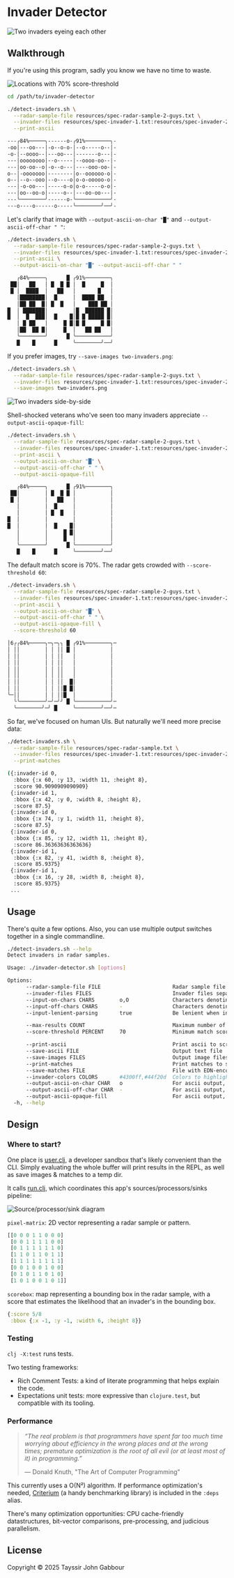 # Invader Detector

<img src="./doc/images/invaders-sneak-peek.png" alt="Two invaders eyeing each other">

## Walkthrough

If you're using this program, sadly you know we have no time to waste.

![Locations with 70% score-threshold](doc/images/spec-locations-threshold-70.png)

```sh
cd /path/to/invader-detector

./detect-invaders.sh \
  --radar-sample-file resources/spec-radar-sample-2-guys.txt \
  --invader-files resources/spec-invader-1.txt:resources/spec-invader-2.txt \
  --print-ascii

---╭84%─────╮------o-╭91%────────╮-
-oo│---oo---│-o--o-o-│--o-----o--│-
-o-│--oooo--│---oo---│-------o---│-
---│oooooooo│--o-----│--oooo-oo--│-
---│oo-oo--o│-o--o---│----ooo-oo-│-
o--│-ooooooo│--------│o--oooooo-o│-
o--│--o--ooo│--o----o│o-o-ooooo-o│-
---│-o-oo---│-----o-o│o-o-----o-o│-
---│oo--oo-o│-----o--│---oo-oo---│-
---╰────────╯------o-╰───────────╯-
---o----o------o-----╰────────╯──╯-
```

Let's clarify that image with
`--output-ascii-on-char "█"` and
`--output-ascii-off-char " "`:

```sh
./detect-invaders.sh \
  --radar-sample-file resources/spec-radar-sample-2-guys.txt \
  --invader-files resources/spec-invader-1.txt:resources/spec-invader-2.txt \
  --print-ascii \
  --output-ascii-on-char "█" --output-ascii-off-char " "

   ╭84%─────╮      █ ╭91%────────╮ 
 ██│   ██   │ █  █ █ │  █     █  │ 
 █ │  ████  │   ██   │       █   │ 
   │████████│  █     │  ████ ██  │ 
   │██ ██  █│ █  █   │    ███ ██ │ 
█  │ ███████│        │█  ██████ █│ 
█  │  █  ███│  █    █│█ █ █████ █│ 
   │ █ ██   │     █ █│█ █     █ █│ 
   │██  ██ █│     █  │   ██ ██   │ 
   ╰────────╯      █ ╰───────────╯ 
   █    █      █     ╰────────╯──╯ 
```

If you prefer images, try `--save-images two-invaders.png`:

```sh
./detect-invaders.sh \
  --radar-sample-file resources/spec-radar-sample-2-guys.txt \
  --invader-files resources/spec-invader-1.txt:resources/spec-invader-2.txt \
  --save-images two-invaders.png
```

![Two invaders side-by-side](doc/images/two-invaders.png)

Shell-shocked veterans who've seen too many invaders appreciate `--output-ascii-opaque-fill`:

```sh
./detect-invaders.sh \
  --radar-sample-file resources/spec-radar-sample-2-guys.txt \
  --invader-files resources/spec-invader-1.txt:resources/spec-invader-2.txt \
  --print-ascii \
  --output-ascii-on-char "█" \
  --output-ascii-off-char " " \
  --output-ascii-opaque-fill

   ╭84%─────╮      █ ╭91%────────╮ 
 ██│        │ █  █ █ │           │ 
 █ │        │   ██   │           │ 
   │        │  █     │           │ 
   │        │ █  █   │           │ 
█  │        │        │           │ 
█  │        │  █    █│           │ 
   │        │     █ █│           │ 
   │        │     █  │           │ 
   ╰────────╯      █ ╰───────────╯ 
   █    █      █     ╰────────╯──╯ 
```

The default match score is 70%. The radar gets crowded with
`--score-threshold 60`:

```sh
./detect-invaders.sh \
  --radar-sample-file resources/spec-radar-sample-2-guys.txt \
  --invader-files resources/spec-invader-1.txt:resources/spec-invader-2.txt \
  --print-ascii \
  --output-ascii-on-char "█" \
  --output-ascii-off-char " " \
  --output-ascii-opaque-fill \
  --score-threshold 60

│6╭╭84%─────╮─╮─╮╮ █ ╭91%────────╮─
│ ││        │ │ ││ █ │           │ 
│ ││        │ │ ││   │           │ 
│ ││        │ │ ││   │           │ 
│ ││        │ │ ││   │           │ 
│ ││        │ │ ││   │           │ 
│ ││        │ │ ││  █│           │ 
│ ││        │ │ ││█ █│           │ 
╰─││        │ │ ││█  │           │ 
  ╰╰────────╯─╯─╯╯ █ ╰───────────╯─
  ╰────────╯─╯ █     ╰────────╯──╯─
```

So far, we've focused on human UIs. But naturally we'll need more
precise data:

```sh
./detect-invaders.sh \
  --radar-sample-file resources/spec-radar-sample.txt \
  --invader-files resources/spec-invader-1.txt:resources/spec-invader-2.txt \
  --print-matches

({:invader-id 0,
  :bbox {:x 60, :y 13, :width 11, :height 8},
  :score 90.9090909090909}
 {:invader-id 1,
  :bbox {:x 42, :y 0, :width 8, :height 8},
  :score 87.5}
 {:invader-id 0,
  :bbox {:x 74, :y 1, :width 11, :height 8},
  :score 87.5}
 {:invader-id 0,
  :bbox {:x 85, :y 12, :width 11, :height 8},
  :score 86.36363636363636}
 {:invader-id 1,
  :bbox {:x 82, :y 41, :width 8, :height 8},
  :score 85.9375}
 {:invader-id 1,
  :bbox {:x 16, :y 28, :width 8, :height 8},
  :score 85.9375}
 ...
```

## Usage

There's quite a few options. Also, you can use multiple output
switches together in a single commandline.

```sh
./detect-invaders.sh --help
Detect invaders in radar samples.

Usage: ./invader-detector.sh [options]

Options:
      --radar-sample-file FILE                       Radar sample file
      --invader-files FILES                          Invader files separated by colons
      --input-on-chars CHARS        o,O              Characters denoting 'on', separated by commas
      --input-off-chars CHARS       -                Characters denoting 'off', separated by commas
      --input-lenient-parsing       true             Be lenient when interpreting input files.

      --max-results COUNT                            Maximum number of matches
      --score-threshold PERCENT     70               Minimum match score to include in results. Number from 0 to 100

      --print-ascii                                  Print ascii to screen
      --save-ascii FILE                              Output text file
      --save-images FILES                            Output image files, separated by colons.
      --print-matches                                Print matches to screen
      --save-matches FILE                            File with EDN-encoded matches
      --invader-colors COLORS       #4300ff,#44f20d  Colors to highlight invaders. Recycled if fewer colors than invaders.
      --output-ascii-on-char CHAR   o                For ascii output, character denoting 'on'.
      --output-ascii-off-char CHAR  -                For ascii output, character denoting 'off'.
      --output-ascii-opaque-fill                     For ascii output, make bounding boxes blank inside.
  -h, --help
```

## Design

### Where to start?

One place is
[user.clj](https://github.com/tjg/invader-detector/blob/81274a35c10aea3dffa1ccb21d41685b5bf401f1/dev/src/user.clj#L34),
a developer sandbox that's likely convenient than the CLI. Simply
evaluating the whole buffer will print results in the REPL, as well as
save images & matches to a temp dir.

It calls
[run.clj](https://github.com/tjg/invader-detector/blob/81274a35c10aea3dffa1ccb21d41685b5bf401f1/src/industries/tjg/invader_detector/run.clj#L152),
which coordinates this app's sources/processors/sinks pipeline:

![Source/processor/sink diagram](doc/images/invader-detector-IO.png)

`pixel-matrix`: 2D vector representing a radar sample or pattern.

```clojure
[[0 0 0 1 1 0 0 0]
 [0 0 1 1 1 1 0 0]
 [0 1 1 1 1 1 1 0]
 [1 1 0 1 1 0 1 1]
 [1 1 1 1 1 1 1 1]
 [0 0 1 0 0 1 0 0]
 [0 1 0 1 1 0 1 0]
 [1 0 1 0 0 1 0 1]]
```

`scorebox`: map representing a bounding box in the radar sample,
with a score that estimates the likelihood that an invader's in the
bounding box.

```clojure
{:score 5/8
 :bbox {:x -1, :y -1, :width 6, :height 8}}
```

### Testing

`clj -X:test` runs tests.

Two testing frameworks:
- Rich Comment Tests: a kind of literate programming that helps
  explain the code.
- Expectations unit tests: more expressive than `clojure.test`, but
  compatible with its tooling.

### Performance

> *“The real problem is that programmers have spent far too much time
> worrying about efficiency in the wrong places and at the wrong
> times; premature optimization is the root of all evil (or at least
> most of it) in programming.”*
>
> — Donald Knuth, "The Art of Computer Programming"

This currently uses a O(N²) algorithm. If performance optimization's
needed, [Criterium](https://github.com/hugoduncan/criterium) (a handy
benchmarking library) is included in the `:deps` alias.

There's many optimization opportunities: CPU cache-friendly
datastructures, bit-vector comparisons, pre-processing, and judicious
parallelism.

## License

Copyright © 2025 Tayssir John Gabbour
